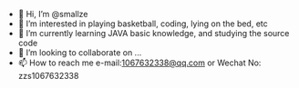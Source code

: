 - 👋 Hi, I’m @smallze
- 👀 I’m interested in playing basketball, coding, lying on the bed, etc
- 🌱 I’m currently learning JAVA basic knowledge, and studying the source code
- 💞️ I’m looking to collaborate on ...
- 📫 How to reach me e-mail:1067632338@qq.com or Wechat No: zzs1067632338

<!---
smallze/smallze is a ✨ special ✨ repository because its `README.md` (this file) appears on your GitHub profile.
You can click the Preview link to take a look at your changes.
--->
